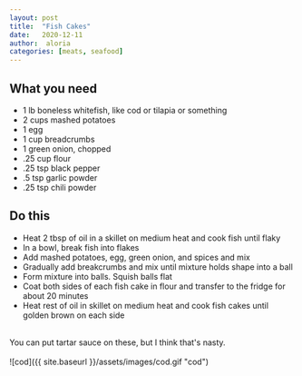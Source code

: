 ```yaml
---
layout: post
title:  "Fish Cakes"
date:   2020-12-11
author:  aloria
categories: [meats, seafood]
---
```

## What you need
* 1 lb boneless whitefish, like cod or tilapia or something
* 2 cups mashed potatoes
* 1 egg
* 1 cup breadcrumbs
* 1 green onion, chopped 
* .25 cup flour
* .25 tsp black pepper
* .5 tsp garlic powder
* .25 tsp chili powder

## Do this
* Heat 2 tbsp of oil in a skillet on medium heat and cook fish until flaky
* In a bowl, break fish into flakes
* Add mashed potatoes, egg, green onion, and spices and mix
* Gradually add breakcrumbs and mix until mixture holds shape into a ball
* Form mixture into balls. Squish balls flat
* Coat both sides of each fish cake in flour and transfer to the fridge for about 20 minutes
* Heat rest of oil in skillet on medium heat and cook fish cakes until golden brown on each side<br/>
<br/>
You can put tartar sauce on these, but I think that's nasty.<br/>
<br/>
![cod]({{ site.baseurl }}/assets/images/cod.gif "cod")
